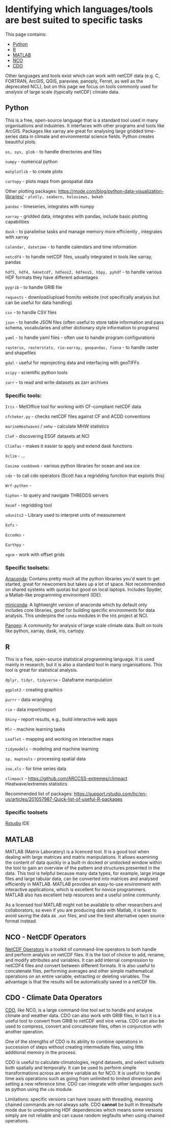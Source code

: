 # Identifying which languages/tools are best suited to specific tasks

This page contains:
- [Python](#python)
- [R](#r)
- [MATLAB](#matlab)
- [NCO](#nco-netcdf-operators)
- [CDO](#cdo-climate-data-operators)

Other languages and tools exist which can work with netCDF data (e.g. C, FORTRAN, ArcGIS, QGIS, paraview, panoply, Ferret, as well as the deprecated NCL), but on this page we focus on tools commonly used for *analysis* of large scale (typically netCDF) climate data.

## Python 
This is a free, open-source language that is a standard tool used in many organisations and industries. It interfaces with other programs and tools like ArcGIS. Packages like xarray are great for analysing large gridded time-series data in climate and environmental science fields. Python creates beautiful plots.

`os, sys, glob` - to handle directories and files

`numpy` - numerical python

`matplotlib` - to create plots

`cartopy` - plots maps from geospatial data

Other plotting packages: https://mode.com/blog/python-data-visualization-libraries/  - `plotly, seaborn, holoviews, bokeh`

`pandas` - timeseries, integrates with numpy 

`xarray` - gridded data, integrates with pandas, include basic plotting capabilities

`dask` - to parallelise tasks and manage memory more efficiently , integrates with xarray

`calendar, datetime` - to handle calendars and time information

`netcdf4` - to handle netCDF files, usually integrated in tools like xarray, pandas

`hdf5, hdf4, h4netcdf, hdfeos2, hdfeos5, h5py, pyhdf` - to handle various HDF formats they have different advantages

`pygrib` - to handle GRIB file

`requests` - download/upload from/to website (not specifically analysis but can be useful for data handling)

`csv` - to handle CSV files

`json` - to handle JSON files (often useful to store table information and pass schema, vocabularies and other dictionary style information to programs)

`yaml` - to handle yaml files - often use to handle program configurations

`rasterio, rasterstats, rio-xarray, geopandas, fiona` - to handle raster and shapefiles

`gdal` - useful for reprojecting data and interfacing with geoTIFFs

`scipy` - scientific python tools

`zarr` - to read and write datasets as zarr archives 

### Specific tools:

`Iris` - MetOffice tool for working with CF-compliant netCDF data 

`cfcheker.py` - checks netCDF files against CF and ACDD conventions

`marineHeatwaves` / `xmhw` - calculate MHW statistics

`CleF` - discovering ESGF datasets at NCI

`ClimTas` - makes it easier to apply and extend dask functions

`Xclim` - …

`Cosima cookbook` - various python libraries for ocean and sea ice

`cdo` - to call cdo operators (Scott has a regridding function that exploits this)

`Wrf-python` -

`Siphon` - to query and navigate THREDDS servers

`Xesmf` - regridding tool 

`udunits2` - Library used to interpret units of measurement

`Eofs` - 

`Eccodes` - 

`Earthpy` -

`xgcm` - work with offset grids

### Specific toolsets:

[Anaconda](https://www.anaconda.com/): Contains pretty much all the python libraries you'd want to get started, great for newcomers but takes up a lot of space. Not recommended on shared systems with quotas but good on local laptops. Includes Spyder, a Matlab-like programming environment (IDE).

[miniconda](https://docs.conda.io/en/latest/miniconda.html): A lightweight version of anaconda which by default only includes core libraries, good for building specific environments for data analysis. This underpins the `conda` modules in the `hh5` project at NCI.

[Pangeo](https://pangeo.io/): A community for analysis of large scale climate data. Built on tools like python, xarray, dask, iris, cartopy.

## R
This is a free, open-source statistical programming language. It is used mainly in research, but it is also a standard tool in many organisations. This tool is great for statistical analysis.

`dplyr, tidyr, tidyverse` - Dataframe manipulation

`ggplot2` - creating graphics

`purrr` - data wrangling

`rio` - data import/export

`Shiny` - report results, e.g., build interactive web apps

`Mlr` - machine learning tasks

`Leaflet` - mapping and working on interactive maps

`tidymodels` - modeling and machine learning

`sp, maptools` - processing spatial data

`zoo,xls` - for time series data

`climpact` - https://github.com/ARCCSS-extremes/climpact Heatwave/extremes statistics

Recommended list of packages: https://support.rstudio.com/hc/en-us/articles/201057987-Quick-list-of-useful-R-packages

### Specific toolsets

[Rstudio](https://support.rstudio.com/hc/en-us) IDE

## MATLAB
MATLAB (Matrix Laboratory) is a licenced tool. It is a good tool when dealing with large matrices and matrix manipulations. It allows examining the content of data quickly in a built-in docked or undocked window within the tool to gain an overview of the pattern and structures presented in the data. This tool is helpful because many data types, for example, large image files and large tabular data, can be converted into matrices and analysed efficiently in MATLAB. MATLAB provides an easy-to-use environment with interactive applications, which is excellent for novice programmers. MATLAB also has excellent help resources and a useful online community. 

As a licensed tool MATLAB might not be available to other researchers and collaborators, so even if you are producing data with Matlab, it is best to avoid saving the data as `.mat` files, and use the best alternative open source format instead.

## NCO - NetCDF Operators
[NetCDF Operators](http://nco.sourceforge.net/) is a toolkit of command-line operators to both handle and perform analysis on netCDF files. It is the tool of choice to add, rename, and modify attributes and variables. It can add internal compression to netCDF4 files and convert between different formats. It is also useful to concatenate files, performing averages and other simple mathematical operations on an entire variable, extracting or deleting variables. The advantage is that the results will be automatically saved in a netCDF file.


## CDO - Climate Data Operators
[CDO](https://code.mpimet.mpg.de/projects/cdo/), like NCO, is a large command-line tool set to handle and analyse climate and weather data. CDO can also work with GRIB files, in fact it is a useful tool to convert from GRIB to netCDF and vice versa. CDO can also be used to compress, convert and concatenate files, often in conjunction with another operation.

One of the strengths of CDO is its ability to combine operations in succession of steps without creating intermediate files, using little additional memory in the process.

CDO is useful to calculate climatologies, regrid datasets, and select subsets both spatially and temporally. It can be used to perform simple transformations across an entire variable as for NCO. It is useful to handle time axis operations such as going from unlimited to limited dimension and setting a new reference time. CDO can integrate with other languages such as python using the `cdo` module.

Limitations: specific versions can have issues with threading, meaning chained commands are not always safe. CDO **cannot** be built in threadsafe mode due to underpinning HDF dependencies which means some versions simply are not reliable and can cause random segfaults when using chained operations.
